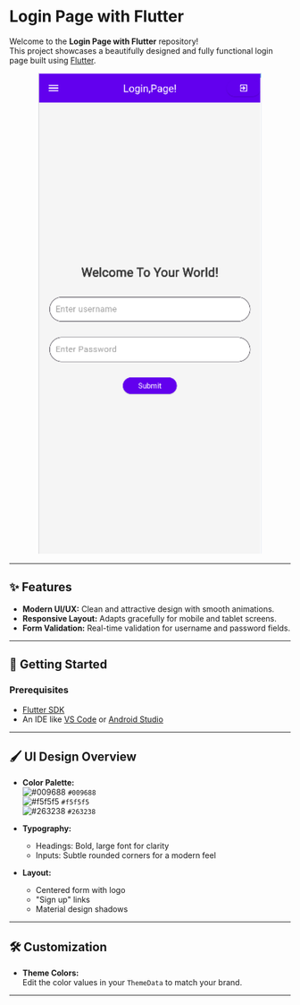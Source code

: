 # Login Page with Flutter

Welcome to the **Login Page with Flutter** repository!  
This project showcases a beautifully designed and fully functional login page built using [Flutter](https://flutter.dev/). 

<p align="center">
  <img src="Final result.PNG" alt="Login Page Preview" width="400"/>
</p>

---

## ✨ Features

- **Modern UI/UX:** Clean and attractive design with smooth animations.
- **Responsive Layout:** Adapts gracefully for mobile and tablet screens.
- **Form Validation:** Real-time validation for username and password fields.
---

## 🚀 Getting Started

### Prerequisites

- [Flutter SDK](https://flutter.dev/docs/get-started/install)
- An IDE like [VS Code](https://code.visualstudio.com/) or [Android Studio](https://developer.android.com/studio)

---

## 🖌️ UI Design Overview

- **Color Palette:**  
  ![#009688](https://placehold.co/15x15/009688/009688.png) `#009688`  
  ![#f5f5f5](https://placehold.co/15x15/f5f5f5/f5f5f5.png) `#f5f5f5`  
  ![#263238](https://placehold.co/15x15/263238/263238.png) `#263238`  

- **Typography:**  
  - Headings: Bold, large font for clarity  
  - Inputs: Subtle rounded corners for a modern feel

- **Layout:**  
  - Centered form with logo  
  - "Sign up" links  
  - Material design shadows 

---

## 🛠️ Customization

- **Theme Colors:**  
  Edit the color values in your `ThemeData` to match your brand.

---


